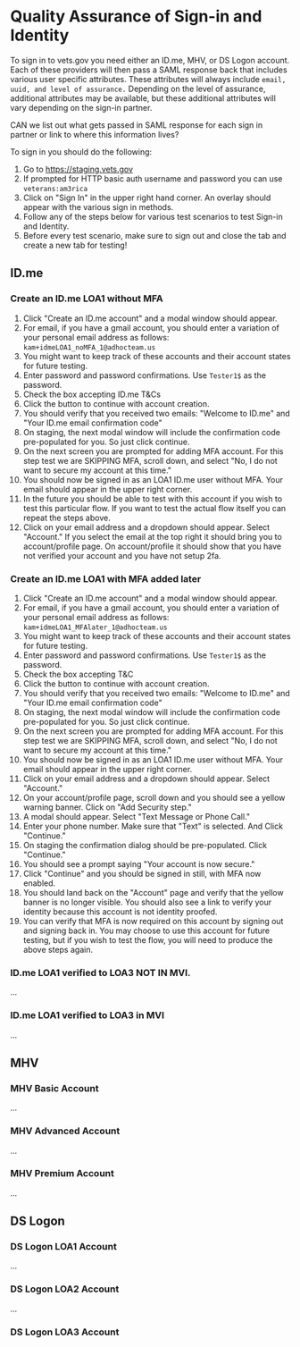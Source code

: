 # Quality Assurance of Sign-in and Identity

To sign in to vets.gov you need either an ID.me, MHV, or DS Logon account. Each of these providers will then pass a SAML response
back that includes various user specific attributes. These attributes will always include `email, uuid, and level of assurance.`
Depending on the level of assurance, additional attributes may be available, but these additional attributes will vary depending on
the sign-in partner.

CAN we list out what gets passed in SAML response for each sign in partner or link to where this information lives? 

To sign in you should do the following:
1. Go to https://staging.vets.gov
2. If prompted for HTTP basic auth username and password you can use `veterans:am3rica`
3. Click on "Sign In" in the upper right hand corner. An overlay should appear with the various sign in methods.
4. Follow any of the steps below for various test scenarios to test Sign-in and Identity.
5. Before every test scenario, make sure to sign out and close the tab and create a new tab for testing!

## ID.me

### Create an ID.me LOA1 without MFA
1. Click "Create an ID.me account" and a modal window should appear.
2. For email, if you have a gmail account, you should enter a variation of your personal email address as follows: 
  `kam+idmeLOA1_noMFA_1@adhocteam.us`
3. You might want to keep track of these accounts and their account states for future testing.
3. Enter password and password confirmations. Use `Tester1$` as the password.
4. Check the box accepting ID.me T&Cs  
5. Click the button to continue with account creation.
6. You should verify that you received two emails: "Welcome to ID.me" and "Your ID.me email confirmation code"
7. On staging, the next modal window will include the confirmation code pre-populated for you. So just click continue.
8. On the next screen you are prompted for adding MFA account. For this step test we are SKIPPING MFA, scroll down, and select "No, I do not want to secure my account at this time."
9. You should now be signed in as an LOA1 ID.me user without MFA. Your email should appear in the upper right corner.
10. In the future you should be able to test with this account if you wish to test this particular flow. If you want to test the actual flow itself you can repeat the steps above.
11. Click on your email address and a dropdown should appear. Select "Account." If you select the email at the top right it should bring you to account/profile page.  On account/profile it should show that you have not verified your account and you have not setup 2fa. 

### Create an ID.me LOA1 with MFA added later
1. Click "Create an ID.me account" and a modal window should appear.
2. For email, if you have a gmail account, you should enter a variation of your personal email address as follows: 
  `kam+idmeLOA1_MFAlater_1@adhocteam.us`
3. You might want to keep track of these accounts and their account states for future testing.
3. Enter password and password confirmations. Use `Tester1$` as the password.
4. Check the box accepting T&C
5. Click the button to continue with account creation.
6. You should verify that you received two emails: "Welcome to ID.me" and "Your ID.me email confirmation code"
7. On staging, the next modal window will include the confirmation code pre-populated for you. So just click continue.
8. On the next screen you are prompted for adding MFA account. For this step test we are SKIPPING MFA, scroll down, and select "No, I do not want to secure my account at this time."
9. You should now be signed in as an LOA1 ID.me user without MFA. Your email should appear in the upper right corner.
10. Click on your email address and a dropdown should appear. Select "Account."
11. On your account/profile page, scroll down and you should see a yellow warning banner. Click on "Add Security step."
12. A modal should appear. Select "Text Message or Phone Call."
13. Enter your phone number. Make sure that "Text" is selected. And Click "Continue."
14. On staging the confirmation dialog should be pre-populated. Click "Continue."
15. You should see a prompt saying "Your account is now secure."
16. Click "Continue" and you should be signed in still, with MFA now enabled.
17. You should land back on the "Account" page and verify that the yellow banner is no longer visible.  You should also see a link to verify your identity because this account is not identity proofed. 
18. You can verify that MFA is now required on this account by signing out and signing back in. You may choose to use this account for future testing, but if you wish to test the flow, you will need to produce the above steps again.

### ID.me LOA1 verified to LOA3 NOT IN MVI.
...
### ID.me LOA1 verified to LOA3 in MVI
...

## MHV
### MHV Basic Account
...
### MHV Advanced Account
...
### MHV Premium Account
...

## DS Logon
### DS Logon LOA1 Account
...
### DS Logon LOA2 Account
...
### DS Logon LOA3 Account
